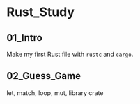 # Rust_Study

## 01_Intro
Make my first Rust file with `rustc` and `cargo`.

## 02_Guess_Game
let, match, loop, mut, library crate
